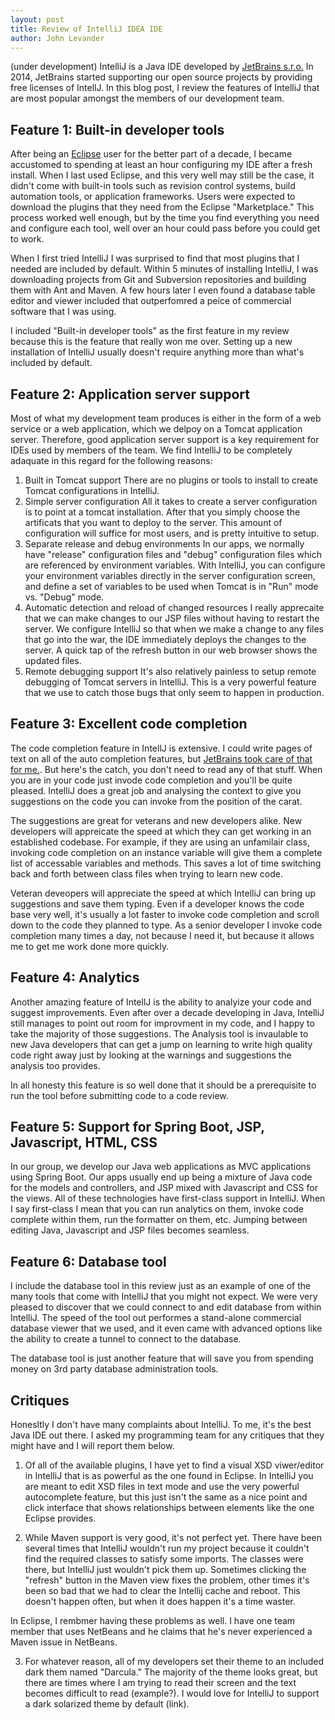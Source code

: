 ```yaml
---
layout: post
title: Review of IntelliJ IDEA IDE
author: John Levander
---
```

(under development)
IntelliJ is a Java IDE developed by [JetBrains s.r.o.](www.jetbrains.com) In 2014, JetBrains started supporting our open source projects by providing free licenses of IntellJ.  In this blog post, I review the features of IntelliJ that are most popular amongst the members of our development team.

## Feature 1: Built-in developer tools
After being an [Eclipse](www.eclipse.org) user for the better part of a decade, I became accustomed to spending at least an hour configuring my IDE after a fresh install.  When I last used Eclipse, and this very well may still be the case, it didn't come with built-in tools such as revision control systems, build automation tools, or application frameworks.  Users were expected to download the plugins that they need from the Eclipse "Marketplace." This process worked well enough, but by the time you find everything you need and configure each tool, well over an hour could pass before you could get to work.

When I first tried IntelliJ I was surprised to find that most plugins that I needed are included by default.  Within 5 minutes of installing IntelliJ, I was downloading projects from Git and Subversion repositories and building them with Ant and Maven.  A few hours later I even found a database table editor and viewer included that outperfomred a peice of commercial software that I was using.  

I included "Built-in developer tools" as the first feature in my review because this is the feature that really won me over.  Setting up a new installation of IntelliJ usually doesn't require anything more than what's included by default.  

## Feature 2:  Application server support
Most of what my development team produces is either in the form of a web service or a web application, which we delpoy on a Tomcat application server.  Therefore, good application server support is a key requirement for IDEs used by members of the team.  We find IntelliJ to be completely adaquate in this regard for the following reasons:

 1. Built in Tomcat support
There are no plugins or tools to install to create Tomcat configurations in IntelliJ.
 2. Simple server configuration
All it takes to create a server configuration is to point at a tomcat installation. After that you simply choose the artificats that you want to deploy to the server.  This amount of configuration will suffice for most users, and is pretty intuitive to setup.
 3. Separate release and debug environments
In our apps, we normally have "release" configuration files and "debug" configuration files which are referenced by environment variables.  With IntelliJ, you can configure your environment variables directly in the server configuration screen, and define a set of variables to be used when Tomcat is in "Run" mode vs. "Debug" mode.  
 4. Automatic detection and reload of changed resources
I really apprecaite that we can make changes to our JSP files without having to restart the server.  We configure IntelliJ so that when we make a change to any files that go into the war, the IDE immediately deploys the changes to the server.  A quick tap of the refresh button in our web browser shows the updated files.
 5. Remote debugging support
It's also relatively painless to setup remote debugging of Tomcat servers in IntelliJ.  This is a very powerful feature that we use to catch those bugs that only seem to happen in production.

## Feature 3: Excellent code completion
The code completion feature in IntellJ is extensive. I could write pages of text on all of the auto completion features, but [JetBrains took care of that for me.](https://www.jetbrains.com/help/idea/2016.3/auto-completing-code.html).  But here's the catch, you don't need to read any of that stuff.  When you are in your code just invode code completion and you'll be quite pleased.  IntelliJ does a great job and analysing the context to give you suggestions on the code you can invoke from the position of the carat. 

The suggestions are great for veterans and new developers alike.  New developers will appreicate the speed at which they can get working in an established codebase.  For example, if they are using an unfamilair class, invoking code completion on an instance variable will give them a complete list of accessable variables and methods.  This saves a lot of time switching back and forth between class files when trying to learn new code.

Veteran deveopers will appreciate the speed at which IntelliJ can bring up suggestions and save them typing.  Even if a developer knows the code base very well, it's usually a lot faster to invoke code completion and scroll down to the code they planned to type.  As a senior developer I invoke code completion many times a day, not because I need it, but because it allows me to get me work done more quickly.

## Feature 4: Analytics
Another amazing feature of IntellJ is the ability to analyize your code and suggest improvements.  Even after over a decade developing in Java, IntelliJ still manages to point out room for improvment in my code, and I happy to take the majority of those suggestions. The Analysis tool is invaulable to new Java developers that can get a jump on learning to write high quality code right away just by looking at the warnings and suggestions the analysis too provides.

In all honesty this feature is so well done that it should be a prerequisite to run the tool before submitting code to a code review.

## Feature 5: Support for Spring Boot, JSP, Javascript, HTML, CSS
In our group, we develop our Java web applications as MVC applications using Spring Boot.  Our apps usually end up being a mixture of Java code for the models and controllers, and JSP mixed with Javascript and CSS for the views.  All of these technologies have first-class support in IntelliJ.  When I say first-class I mean that you can run analytics on them, invoke code complete within them, run the formatter on them, etc.  Jumping between editing Java, Javascript and JSP files becomes seamless.


## Feature 6: Database tool
I include the database tool in this review just as an example of one of the many tools that come with IntelliJ that you might not expect.  We were very pleased to discover that we could connect to and edit database from within IntelliJ.  The speed of the tool out performes a stand-alone commercial database viewer that we used, and it even came with advanced options like the ability to create a tunnel to connect to the database.  

The database tool is just another feature that will save you from spending money on 3rd party database administration tools. 

## Critiques
Honesltly I don't have many complaints about IntelliJ.  To me, it's the best Java IDE out there.  I asked my programming team for any critiques that they might have and I will report them below.

1.  Of all of the available plugins, I have yet to find a visual XSD viwer/editor in IntelliJ that is as powerful as the one found in Eclipse.  In IntelliJ you are meant to edit XSD files in text mode and use the very powerful autocomplete feature, but this just isn't the same as a nice point and click interface that shows relationships between elements like the one Eclipse provides.

2.  While Maven support is very good, it's not perfect yet.  There have been several times that IntelliJ wouldn't run my project because it couldn't find the required classes to satisfy some imports.  The classes were there, but IntelliJ just wouldn't pick them up.  Sometimes clicking the "refresh" button in the Maven view fixes the problem, other times it's been so bad that we had to clear the Intellij cache and reboot.  This doesn't happen often, but when it does happen it's a  time waster.

In Eclipse, I rembmer having these problems as well.  I have one team member that uses NetBeans and he claims that he's never experienced a Maven issue in NetBeans.

3. For whatever reason, all of my developers set their theme to an included dark them named "Darcula."  The majority of the theme looks great, but there are times where I am trying to read their screen and the text becomes difficult to read (example?).  I would love for IntelliJ to support a dark solarized theme by default (link).  









